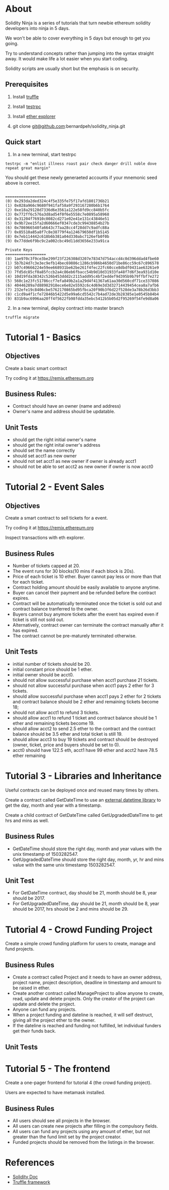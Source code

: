 # About

Solidity Ninja is a series of tutorials that turn newbie ethereum solidity developers into ninja in 5 days.

We won't be able to cover everything in 5 days but enough to get you going.

Try to understand concepts rather than jumping into the syntax straight away. It would make life a lot easier when you start coding.

Solidity scripts are usually short but the emphasis is on security.

## Prerequisites

1. Install [truffle](https://github.com/trufflesuite/truffle)

2. Install [testrpc](https://github.com/ethereumjs/testrpc)

3. Install [ether explorer](https://github.com/etherparty/explorer)

3. git clone git@github.com:bernardpeh/solidity_ninja.git

## Quick start

1. In a new terminal, start testrpc
```
testrpc -m "enlist illness roast pair check danger drill noble dove repeat great margin"
```

You should get these newly generaeted accounts if your mnemonic seed above is correct.

```

==================
(0) 0x293da2ded324c4f5e335fe75f17afd1801736b21
(1) 0x028a966c9680f941faf58a9f293167280b6b1764
(2) 0xe18a29128d7336d6e3561a122e58fd9cc840b5fc
(3) 0x772ff6c576a3d8ad54f0f6e5558c7e0895a58968
(4) 0x31204f76910c0082cd271e02e41e131c43846e51
(5) 0x9b72ee15fa2d60666ef0347cde3c99438854b27b
(6) 0x786966540fa6643c77aa28cc4f28dd7c9adfc88a
(7) 0x85510a85a8f7c8e38779f4a124679650df1b5145
(8) 0x7eb114442c618b6b381a04d330abc7126efb0f0b
(9) 0x77dde6f9bc9c2a002cbc49d11dd3656e233a91ca

Private Keys
==================
(0) 1ae970c3f9ce3be299f23f226308d3207e78347d754accd4c0d396ddad4fbe60
(1) 5b7b24d7c3e3ec9efb14bec69886c1286cb986b4650d71be86cc59c67c896578
(2) b07c49666224e59ee668931be62be261f4fec22fc60cce8dbdf0431ae63261e9
(3) 7fd5dc85cf0a85fccb2a4c86eb6fbacc54b9d10d31933fa48f7d6f3ea931d10e
(4) 10d19fda38342c526b453ddd2c2115add95c4bf2eddef9d395b9b79ffbf7e272
(5) 560c1e23fc51786ccf7efa849b2a1a29d4f41367a61aa30d560cdf71ce337086
(6) 40446289a7d88982918ece6e82e5592c6c4d69e3d3d32714439454cea8a7afb6
(7) 232efe19c8406cbe5762170865bd95fbca20f90b3f6d22f528de3a78b26d3bb3
(8) c1cd9a4f1cfe72846b5422d5e99a6cd5542c7b4ad72de3b28385e1e0545b84b4
(9) 831b9ac6996aa20ff4f5622fb98fdda35ebc5412b5b05d2f95269f54fe9d8a06

```

2. In a new terminal, deploy contract into master branch

```
truffle migrate
```

# Tutorial 1 - Basics

## Objectives

Create a basic smart contract

Try coding it at https://remix.ethereum.org

## Business Rules:

* Contract should have an owner (name and address)
* Owner's name and address should be updatable.

## Unit Tests

* should get the right initial owner's name
* should get the right inital owner's address
* should set the name correctly
* should set acct1 as new owner
* should not set acct1 as new owner if owner is already acct1
* should not be able to set acct2 as new owner if owner is now acct0

# Tutorial 2 - Event Sales

## Objectives

Create a smart contract to sell tickets for a event.

Try coding it at https://remix.ethereum.org

Inspect transactions with eth explorer.

## Business Rules

* Number of tickets capped at 20.
* The event runs for 30 blocks(10 mins if each block is 20s).
* Price of each ticket is 10 ether. Buyer cannot pay less or more than that for each ticket.
* Contract holding amount should be easily available to anyone anytime.
* Buyer can cancel their payment and be refunded before the contract expires.
* Contract will be automatically terminated once the ticket is sold out and contract balance tranferred to the owner.
* Buyers cannot buy anymore tickets after the event has expired even if ticket is still not sold out.
* Alternatively, contract owner can terminate the contract manually after it has expired.
* The contract cannot be pre-maturely terminated otherwise.

## Unit Tests

* initial number of tickets should be 20.
* initial constant price should be 1 ether.
* initial owner should be acct0.
* should not allow successful purchase when acct1 purchase 21 tickets.
* should not allow successful purchase when acct1 pays 2 ether for 3 tickets.
* should allow successful purchase when acct1 pays 2 ether for 2 tickets and contract balance should be 2 ether and remaining tickets become 18;
* should not allow acct1 to refund 3 tickets.
* should allow acct1 to refund 1 ticket and contract balance should be 1 ether and remaining tickets become 19.
* should allow acct2 to send 2.5 ether to the contract and the contract balance should be 3.5 ether and total ticket is still 19.
* should allow acct3 to buy 19 tickets and contract should be destroyed (owner, ticket, price and buyers should be set to 0).
* acct0 should have 122.5 eth, acct1 have 99 ether and acct2 have 78.5 ether remaining

# Tutorial 3 - Libraries and Inheritance

Useful contracts can be deployed once and reused many times by others.

Create a contract called GetDateTime to use an [external datetime library](https://github.com/pipermerriam/ethereum-datetime) to get the day, month and year with a timestamp.

Create a child contract of GetDateTime called GetUpgradedDateTime to get hrs and mins as well.

## Business Rules

* GetDateTime should store the right day, month and year values with the unix timestamp of 1503282547.
* GetUpgradedDateTime should store the right day, month, yr, hr and mins value with the same unix timestamp 1503282547.

## Unit Test

* For GetDateTime contract, day should be 21, month should be 8, year should be 2017.
* For GetUpgradedDateTime, day should be 21, month should be 8, year should be 2017, hrs should be 2 and mins should be 29.

# Tutorial 4 - Crowd Funding Project

Create a simple crowd funding platform for users to create, manage and fund projects.

## Business Rules

* Create a contract called Project and it needs to have an owner address, project name, project description, deadline in timestamp and amount to be raised in ether. 
* Create another contract called ManageProject to allow anyone to create, read, update and delete projects. Only the creator of the project can update and delete the project.
* Anyone can fund any projects.
* When a project funding and dateline is reached, it will self destruct, giving all the project ether to the owner. 
* If the dateline is reached and funding not fulfilled, let individual funders get their funds back.

## Unit Tests

# Tutorial 5 - The frontend

Create a one-pager frontend for tutorial 4 (the crowd funding project).

Users are expected to have metamask installed.

## Business Rules

* All users should see all projects in the browser.
* All users can create new projects after filling in the compulsory fields.
* All users can fund any projects using any amount of ether, but not greater than the fund limit set by the project creator.
* Funded projects should be removed from the listings in the browser.

# References

* [Solidity Doc](https://solidity.readthedocs.io/en/develop/)
* [Truffle framework](http://truffleframework.com/docs/getting_started/contracts)
